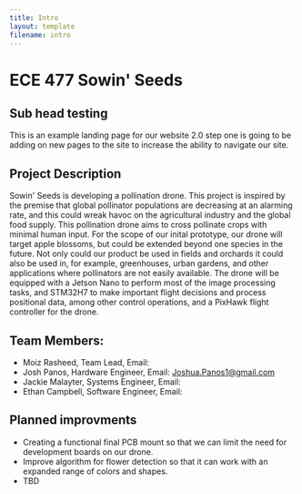 ```yaml
---
title: Intro
layout: template
filename: intro
--- 
```


# ECE 477 Sowin' Seeds

## Sub head testing

This is an example landing page for our website 2.0 step one is going to be adding on new pages to the site to increase the ability to navigate our site.

## Project Description

Sowin' Seeds is developing a pollination drone. This project is inspired by the premise that global pollinator populations are decreasing at an alarming rate, and this could wreak havoc on the agricultural industry and the global food supply. This pollination drone aims to cross pollinate crops with minimal human input. For the scope of our inital prototype, our drone will target apple blossoms, but could be extended beyond one species in the future. Not only could our product be used in fields and orchards it could also be used in, for example, greenhouses, urban gardens, and other applications where pollinators are not easily available. The drone will be equipped with a Jetson Nano to perform most of the image processing tasks, and STM32H7 to make important flight decisions and process positional data, among other control operations, and a PixHawk flight controller for the drone.

## Team Members:

  - Moiz Rasheed, Team Lead, Email: 
  - Josh Panos, Hardware Engineer, Email: Joshua.Panos1@gmail.com
  - Jackie Malayter, Systems Engineer, Email: 
  - Ethan Campbell, Software Engineer, Email:
  
  
## Planned improvments

  - Creating a functional final PCB mount so that we can limit the need for development boards on our drone.
  - Improve algorithm for flower detection so that it can work with an expanded range of colors and shapes. 
  - TBD
